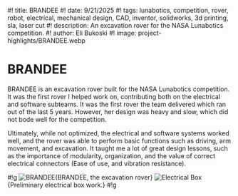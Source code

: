 #! title: BRANDEE
#! date: 9/21/2025
#! tags: lunabotics, competition, rover, robot, electrical, mechanical design, CAD, inventor, solidworks, 3d printing, sla, laser cut
#! description: An excavation rover for the NASA Lunabotics competition.
#! author: Eli Bukoski
#! image: project-highlights/BRANDEE.webp

# BRANDEE

BRANDEE is an excavation rover built for the NASA Lunabotics competition. It was the first rover I helped work on, contributing both on the electrical and software subteams. It was the first rover the team delivered which ran out of the last 5 years. However, her design was heavy and slow, which did not bode well for the competition.

Ultimately, while not optimized, the electrical and software systems worked well, and the rover was able to perform basic functions such as driving, arm movement, and excavation. It taught me a lot of great design lessons, such as the importance of modularity, organization, and the value of correct electrical connectors (Ease of use, and vibration resistance).

#!g
![BRANDEE](project-highlights/BRANDEE.webp){BRANDEE, the excavation rover}
![Electrical Box](project-highlights/brandeeeboxprelim.webp){Preliminary electrical box work.}
#!g
